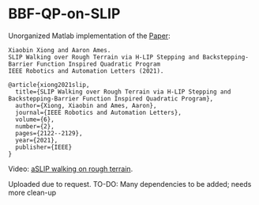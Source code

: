 # BBF-QP-on-SLIP

Unorganized Matlab implementation of the [Paper](https://arxiv.org/pdf/2102.09691.pdf):
```
Xiaobin Xiong and Aaron Ames. 
SLIP Walking over Rough Terrain via H-LIP Stepping and Backstepping-Barrier Function Inspired Quadratic Program
IEEE Robotics and Automation Letters (2021).

@article{xiong2021slip,
  title={SLIP Walking over Rough Terrain via H-LIP Stepping and Backstepping-Barrier Function Inspired Quadratic Program},
  author={Xiong, Xiaobin and Ames, Aaron},
  journal={IEEE Robotics and Automation Letters},
  volume={6},
  number={2},
  pages={2122--2129},
  year={2021},
  publisher={IEEE}
}
```
Video: [aSLIP walking on rough terrain](https://www.youtube.com/watch?v=fUZu6y-Gu4g).

Uploaded due to request. 
TO-DO: Many dependencies to be added; needs more clean-up


 

